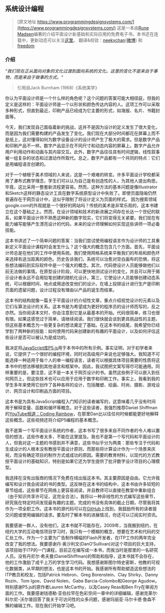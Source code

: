 ## 系统设计编程

> [原文地址 https://www.programmingdesignsystems.com/](https://www.programmingdesignsystems.com/) 
> 这是一本由[Rune Madsen](https://twitter.com/runemadsen)编著的介绍平面设计新基础和实际应用的免费电子书。本书还在连载中，更新动态可以关注[这里](https://twitter.com/designsystemsin)。
> 翻译&校验：[neekychan](https://github.com/neekychan)([微博](https://weibo.com/cwlay)) 和 [freedom](https://github.com/yylifen)

### 介绍

*“我们现在正从面向对象的文化过渡到面向系统的文化。这里的变化不是来自于事物，而是来自于做事的方式。“*

> 引用自Jack Burnham (1968)《系统美学》

你认为平面设计师是一个什么样的角色呢？这个问题的答案可能大相径庭，但我的定义是这样的：平面设计师是一个以形状和颜色传达内容的人。这项工作可以采取多种形式，但直到最近，印刷产品已经成为它主要的形式，如海报、名片、书籍封面等。

今天，我们发现自己面临着新的挑战，这并不是因为设计的定义发生了很大变化，而是因为我们需要构建的产品发生了变化。我们现在大部分时间都花在屏幕上而不是纸上，这对懂得如何为数字设备设计的设计师产生了极大的需求。但是数字产品和印刷产品不一样。数字产品显示在不同尺寸和动态内容的屏幕上。数字产品允许用户利用动作和动画与其内容交互。此外，数字产品往往具有时间逻辑，线性叙事被一组复杂的状态和过渡动作所取代。总之，数字产品都有一个共同的特点：它们是用编程语言创建的。

对于一个植根于美术领域的人来说，这是一个艰难的转变。许多平面设计学校都采用了瀑布式教学理念，学生们可以认为自己是有创造性的人，为其他人提出构思。毕竟，这比采用一整套新流程更容易。然而，这种方法的基本问题是像Illustrator和Sketch这样的静态设计工具在数字系统原型设计中失败了。即使页面隐喻仍然普遍存在于网页设计中，这似乎限制了将设计定义为页面的样式。 因为搜索领域google.com的外观就是一个很好的网站吗？传统的美术是非常乐观的，这本书建立在这个基础之上。然而，在设计领域和技术的新进展之间存在长达一个世纪的联系，如果平面设计师不熟悉这种新的数字现实，它们将变得无关紧要。我们现在有能力编写能够产生漂亮设计的代码，未来的设计师理解如何实现这些讲师一项必备技能。

这本书讲述了一个简单问题的答案：当我们尝试使用编程语言作为设计师的工具重新定义平面设计课程时会发生什么？这个强大的概念包含几个方面。首先，平面设计师总是在他们的工作中使用系统。我们使用网格系统来平衡我们的布局和颜色环来选择有适当距离的颜色。历史告诉我们，系统可以治愈对空白画布的恐惧，将这些想法编码到实际软件中是一个强大的概念。其次，代码使设计人员能够做他们以前无法做的事情。在原型设计阶段，可以更快地测试设计的变化，并且可以用于揭示设计者永远不会用铅笔创建的随机化设计。第三，它使设计人员能够创建动态系统，可以根据时间，地点或用途改变他们的设计。在墙上投掷设计进行生产是印刷页面的遗留问题，设计过程没有理由以产品的诞生而结束。

这本书的结构就像一篇关于平面设计的介绍性文章，重点介绍视觉设计的元素以及它们与算法设计的关系。这本书是为希望成为更好的程序员的设计师而写的，反之亦然。当你阅读本文时，你会注意到它是从最基本的开始。代码很简单，练习也很有限。如果这感觉过于简单，请继续阅读。我们很快就会谈到更具挑战性的主题，但这些基本概念为一些更复杂的想法奠定了基础。在这本书的结尾，我希望你已经学到了两种新的技能：如何使用代码来创建新的有趣的平面设计，以及如何评估这些设计是否可以被认为是成功的。

我决定将[JavaScript库P5.js](http://p5js.org/)用于本书中的所有示例。事实证明，对于初学者来说，它提供了一个很好的编程环境，同时对高级用户来说也足够强大。我知道不可能选择一种适用于每个人的单一编程语言，读者可以根据具体项目需要的性质将这本书中的想法移植到其他语言和框架中。因此，我试图把文案写得尽可能通用。同样重要的是，要注意，这不是一本关于网页设计的书。虽然这些例子可以嵌入到任何网页上，但这些技术也可以应用于应用于数字和印刷工作。事实上，我看到我的学生多年来使用它创作了各种各样的设计，包括雕塑、绘画、时尚、摄影、游戏设计、网页设计和印刷品方面的项目。

这本书是为具有JavaScript编程入门知识的读者编写的，这意味着几乎没有时间用于解释变量、函数和循环等概念。对于这些读者，我强烈推荐Daniel Shiffman的[YouTube频道：Coding Rainbow](https://www.youtube.com/playlist?list=PLRqwX-V7Uu6Zy51Q-x9tMWIv9cueOFTFA)，在那里Dan比以往任何时候都能更好地解释这些概念。这些视频还将介绍P5编程的基本概念。

我不是第一个写平面设计系统的作者，这本书写了很多来自不同作者的令人难以置信的想法，这些作者太多，不能在这里提及。我也不是第一个写代码和平面设计的人，但我对这一主题的书感到并不满意，这些书似乎分为两类：那些专注于代码和生成设计的人根本没有教授平面设计原则，而那些将计算设计作为一个场景来庆祝，而没有确定项目的制作方式或成功的原因。需要的教育材料，以现代的方式教授平面设计的基础知识，特别是如果它还为学生提供了批评数字设计项目的心理模型。

我选择在没有出版商的情况下免费在线出版这本书。其主要原因是自由。它允许我编写和设计我会阅读的书的类型。这反映在这本书的结构中，这本书由许多较短的章节组成，这些章节在网络上更容易阅读，并且教师可以直接在教室中重新组合（由于知识共享许可证，这完全合法）。我将以一种非线性的方式编写这些章节，研究我在特定时间发现最有趣的主题。完成的书没有具体的截止日期，尽管我将其作为一项全职工作。这本书的源代码可以在[GitHub](https://github.com/runemadsen/programmingdesignsystems.com/tree/master/content)上找到，我鼓励所有的读者提交问题或使用编辑的请求。要及时了解本书的进展情况，你还可以订阅实时资讯。

我要感谢一群人，没有他们，这本书就不可能存在。2009年，当我搬到纽约，在纽约大学的互动电信项目学习时，我只有一个模糊的概念，想要在艺术和代码的交汇处工作。作为一个主要为广告制作横幅的Flash开发者，在ITP工作的两年完全改变了我的想法。我要感谢丹·奥沙利文(DanO‘Sullivan)对这个项目的巨大支持，该项目始于ITP的一门课程，目前正在编写成一本书，而我当时是那里的一名研究人员。没有丹尼尔·希夫曼(DanielShiffman)的帮助和指导，这本书就不会存在，他的工作激励了成千上万的学生学习代码。我想感谢斯图尔特史密斯，他教的可视化数据类，从早期的想法，也是这本书的开始。我感谢所有帮助塑造这些想法的ITP教员和校友，包括Patrick Hebron、Greg Borenstein、Clay Shirky、Danny Rozin、Tom Igoe、David Nolen、Gabe Barcia-Colombo和George Agudow。特别感谢P5.js的原作者Lauren McCarthy，以及Casey Reas和Ben Fry在审阅方面的工作。我要感谢钱德勒·亚伯拉罕在色彩空间一章中的详细编辑，感谢克莱尔·科尔尼-沃尔普回答了我关于可访问性的众多问题，感谢玛丽亚·马尔卡德·詹森不懈的编辑工作。现在我们开始学习吧。
